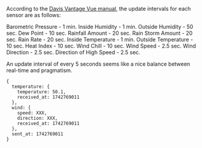 According to the [Davis Vantage Vue manual](https://support.davisinstruments.com/article/0ics9tab6w-manual-vantage-vue-integrated-sensor-suite-manual-6250-6357),
the update intervals for each sensor are as follows:

Barometric Pressure - 1 min.
Inside Humidity - 1 min.
Outside Humidity - 50 sec.
Dew Point - 10 sec.
Rainfall Amount - 20 sec.
Rain Storm Amount - 20 sec.
Rain Rate - 20 sec.
Inside Temperature - 1 min.
Outside Temperature - 10 sec.
Heat Index - 10 sec.
Wind Chill - 10 sec.
Wind Speed - 2.5 sec.
Wind Direction - 2.5 sec.
Direction of High Speed - 2.5 sec.

An update interval of every 5 seconds seems like a nice balance between
real-time and pragmatism.

```
{
  temperature: {
    temperature: 50.1,
    received_at: 1742769011
  },
  wind: {
    speed: XXX,
    direction: XXX,
    received_at: 1742769011
  },
  sent_at: 1742769011
}
```

